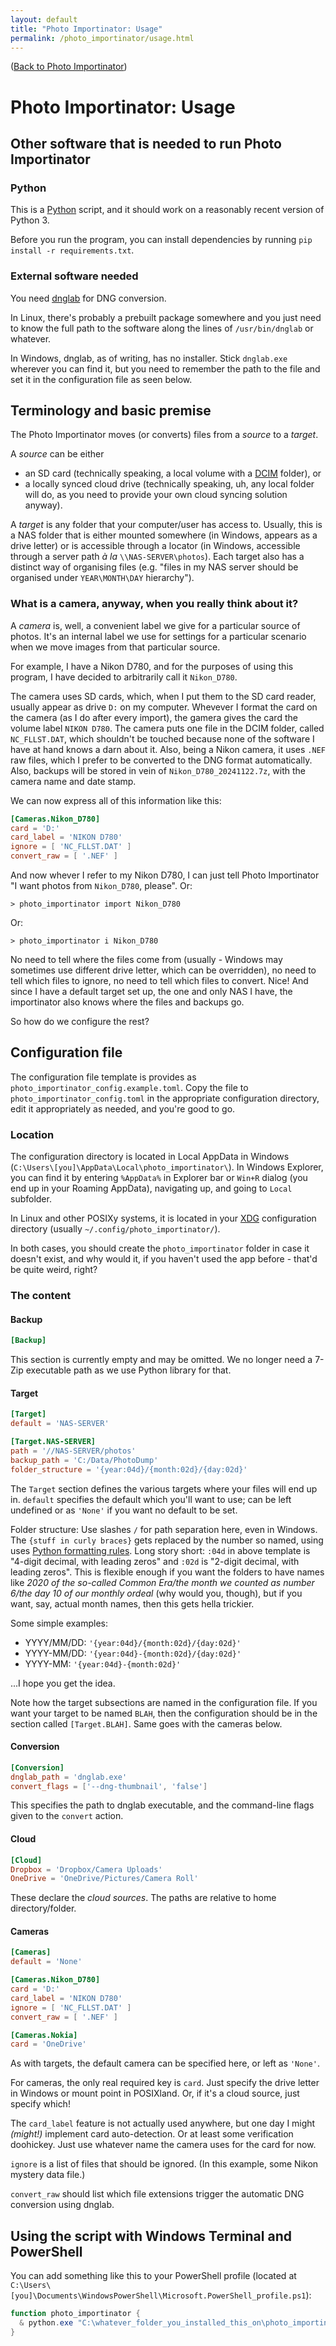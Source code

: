 ```yaml
---
layout: default
title: "Photo Importinator: Usage"
permalink: /photo_importinator/usage.html
---
```


([Back to Photo Importinator](./))

# Photo Importinator: Usage

## Other software that is needed to run Photo Importinator

### Python

This is a [Python](https://www.python.org/) script, and it should work
on a reasonably recent version of Python 3.

Before you run the program, you can install dependencies by running
`pip install -r requirements.txt`.

### External software needed

You need [dnglab][dnglab] for DNG conversion.

In Linux, there's probably a prebuilt package somewhere and you just
need to know the full path to the software along the lines of
`/usr/bin/dnglab` or whatever.

In Windows, dnglab, as of writing, has no installer. Stick `dnglab.exe`
wherever you can find it, but you need to remember the path to the file
and set it in the configuration file as seen below.

## Terminology and basic premise

The Photo Importinator moves (or converts) files from a *source* to a *target*.

A *source* can be either

- an SD card (technically speaking, a local volume with a
  [DCIM][DCIM] folder), or
- a locally synced cloud drive (technically speaking, uh, any local folder
  will do, as you need to provide your own cloud syncing solution anyway).

A *target* is any folder that your computer/user has access to. Usually,
this is a NAS folder that is either mounted somewhere (in Windows, appears
as a drive letter) or is accessible through a locator (in Windows, accessible
through a server path *à la* `\\NAS-SERVER\photos`). Each target also has
a distinct way of organising files (e.g. "files in my NAS server should be
organised under `YEAR\MONTH\DAY` hierarchy").

### What is a camera, anyway, when you really think about it?

A *camera* is, well, a convenient label we give for a particular source of
photos. It's an internal label we use for settings for a particular scenario
when we move images from that particular source.

For example, I have a Nikon D780, and for the purposes of
using this program, I have decided to arbitrarily call it `Nikon_D780`.

The camera uses SD cards, which, when I put them to the SD card reader,
usually appear as drive `D:` on my computer. Whevever I format the
card on the camera (as I do after every import), the gamera gives the card
the volume label `NIKON D780`. The camera puts one file in the DCIM
folder, called `NC_FLLST.DAT`, which shouldn't be touched because none of
the software I have at hand knows a darn about it. Also, being a Nikon camera,
it uses `.NEF` raw files, which I prefer to be converted to the DNG format
automatically. Also, backups will be stored in vein of
`Nikon_D780_20241122.7z`, with the camera name and date stamp.

We can now express all of this information like this:

```toml
[Cameras.Nikon_D780]
card = 'D:'
card_label = 'NIKON D780'
ignore = [ 'NC_FLLST.DAT' ]
convert_raw = [ '.NEF' ]
```

And now whever I refer to my Nikon D780, I can just tell Photo Importinator
"I want photos from `Nikon_D780`, please". Or:

```console
> photo_importinator import Nikon_D780
```

Or:

```console
> photo_importinator i Nikon_D780
```

No need to tell where the files come from (usually - Windows may sometimes use
different drive letter, which can be overridden), no need to tell which files to
ignore, no need to tell which files to convert. Nice! And since I have a default
target set up, the one and only NAS I have, the importinator also knows where
the files and backups go.

So how do we configure the rest?

## Configuration file

The configuration file template is provides as `photo_importinator_config.example.toml`.
Copy the file to `photo_importinator_config.toml` in the appropriate configuration
directory, edit it appropriately as needed, and you're good to go.

### Location

The configuration directory is located in Local AppData in Windows
(`C:\Users\[you]\AppData\Local\photo_importinator\`). In
Windows Explorer, you can find it by entering `%AppData%`
in Explorer bar or `Win+R` dialog
(you end up in your Roaming AppData), navigating up,
and going to `Local` subfolder.

In Linux and other POSIXy systems, it is located in your
[XDG][xdg] configuration directory
(usually `~/.config/photo_importinator/`).

In both cases, you should create the `photo_importinator` folder
in case it doesn't exist, and why would it, if you haven't used the
app before - that'd be quite weird, right?

### The content

#### Backup

```toml
[Backup]
```

This section is currently empty and may be omitted. We no longer
need a 7-Zip executable path as we use Python library for that.

#### Target

```toml
[Target]
default = 'NAS-SERVER'

[Target.NAS-SERVER]
path = '//NAS-SERVER/photos'
backup_path = 'C:/Data/PhotoDump'
folder_structure = '{year:04d}/{month:02d}/{day:02d}'
```

The `Target` section defines the various targets where your files will end up in.
`default` specifies the default which you'll want to use; can be left
undefined or as `'None'` if you want no default to be set.

Folder structure: Use slashes `/` for path separation here, even in Windows.
The `{stuff in curly braces}` gets replaced by the number so named,
using uses [Python formatting rules][pyformat].
Long story short:
`:04d` in above template is "4-digit decimal, with leading zeros" and
`:02d` is "2-digit decimal, with leading zeros".
This is flexible enough if you want the folders to have names like
*2020 of the so-called Common Era/the month we counted as number 6/the day 10 of our monthly ordeal*
(why would you, though), but if you want, say, actual month names,
then this gets hella trickier.

Some simple examples:

- YYYY/MM/DD: `'{year:04d}/{month:02d}/{day:02d}'`
- YYYY-MM/DD: `'{year:04d}-{month:02d}/{day:02d}'`
- YYYY-MM: `'{year:04d}-{month:02d}'`

...I hope you get the idea.

Note how the target subsections are named in the configuration file. If you want your
target to be named `BLAH`, then the configuration should be in the section called
`[Target.BLAH]`. Same goes with the cameras below.

#### Conversion

```toml
[Conversion]
dnglab_path = 'dnglab.exe'
convert_flags = ['--dng-thumbnail', 'false']
```

This specifies the path to dnglab executable,
and the command-line flags given to the `convert` action.

#### Cloud

```toml
[Cloud]
Dropbox = 'Dropbox/Camera Uploads'
OneDrive = 'OneDrive/Pictures/Camera Roll'
```

These declare the *cloud sources*.
The paths are relative to home directory/folder.

#### Cameras

```toml
[Cameras]
default = 'None'

[Cameras.Nikon_D780]
card = 'D:'
card_label = 'NIKON D780'
ignore = [ 'NC_FLLST.DAT' ]
convert_raw = [ '.NEF' ]

[Cameras.Nokia]
card = 'OneDrive'
```

As with targets, the default camera can be specified here, or left as `'None'`.

For cameras, the only real required key is `card`. Just specify the drive letter
in Windows or mount point in POSIXland. Or, if it's a cloud source, just specify
which!

The `card_label` feature is not actually used anywhere, but one day I might
*(might!)* implement card auto-detection. Or at least some
verification doohickey. Just use whatever name the camera uses for the card
for now.

`ignore` is a list of files that should be ignored. (In this example, some
Nikon mystery data file.)

`convert_raw` should list which file extensions trigger the automatic DNG
conversion using dnglab.

## Using the script with Windows Terminal and PowerShell

You can add something like this to your PowerShell profile
(located at `C:\Users\[you]\Documents\WindowsPowerShell\Microsoft.PowerShell_profile.ps1`):

```powershell
function photo_importinator {
  & python.exe "C:\whatever_folder_you_installed_this_on\photo_importinator\photo_importinator.py" $args
}
```

[DCIM]: https://en.wikipedia.org/wiki/Design_rule_for_Camera_File_system
[pyformat]: https://cheatography.com/brianallan/cheat-sheets/python-f-strings-number-formatting/
[xdg]: https://specifications.freedesktop.org/basedir-spec/latest/
[dnglab]: https://github.com/dnglab/dnglab